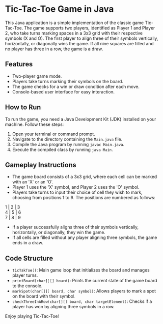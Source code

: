 # Tic-Tac-Toe Game in Java

This Java application is a simple implementation of the classic game Tic-Tac-Toe. The game supports two players, identified as Player 1 and Player 2, who take turns marking spaces in a 3x3 grid with their respective symbols (X and O). The first player to align three of their symbols vertically, horizontally, or diagonally wins the game. If all nine squares are filled and no player has three in a row, the game is a draw.

## Features

- Two-player game mode.
- Players take turns marking their symbols on the board.
- The game checks for a win or draw condition after each move.
- Console-based user interface for easy interaction.

## How to Run

To run the game, you need a Java Development Kit (JDK) installed on your machine. Follow these steps:

1. Open your terminal or command prompt.
2. Navigate to the directory containing the `Main.java` file.
3. Compile the Java program by running `javac Main.java`.
4. Execute the compiled class by running `java Main`.

## Gameplay Instructions

- The game board consists of a 3x3 grid, where each cell can be marked with an 'X' or an 'O'.
- Player 1 uses the 'X' symbol, and Player 2 uses the 'O' symbol.
- Players take turns to input their choice of cell they wish to mark, choosing from positions 1 to 9. The positions are numbered as follows:

1 | 2 | 3  
4 | 5 | 6  
7 | 8 | 9  

- If a player successfully aligns three of their symbols vertically, horizontally, or diagonally, they win the game.
- If all cells are filled without any player aligning three symbols, the game ends in a draw.

## Code Structure

- `ticTakToe()`: Main game loop that initializes the board and manages player turns.
- `printBoard(char[][] board)`: Prints the current state of the game board to the console.
- `markSpot(char[][] board, char symbol)`: Allows players to mark a spot on the board with their symbol.
- `checkThreeInARow(char[][] board, char targetElement)`: Checks if a player has won by aligning three symbols in a row.

Enjoy playing Tic-Tac-Toe!

